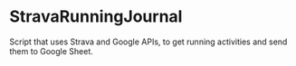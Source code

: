 # StravaRunningJournal
Script that uses Strava and Google APIs, to get running activities and send them to Google Sheet.
